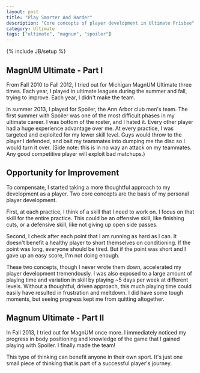 ```yaml
---
layout: post
title: "Play Smarter And Harder"
description: "Core concepts of player development in Ultimate Frisbee"
category: Ultimate
tags: ["ultimate", "magnum", "spoiler"]
---
```

{% include JB/setup %}

## MagnUM Ultimate - Part I

From Fall 2010 to Fall 2012, I tried out for Michigan MagnUM Ultimate three times. Each year, I played in ultimate leagues during the summer and fall, trying to improve. Each year, I didn't make the team.

In summer 2013, I played for Spoiler, the Ann Arbor club men's team. The first summer with Spoiler was one of the most difficult phases in my ultimate career. I was bottom of the roster, and I hated it. Every other player had a huge experience advantage over me. At every practice, I was targeted and exploited for my lower skill level. Guys would throw to the player I defended, and bait my teammates into dumping me the disc so I would turn it over. (Side note: this is in no way an attack on my teammates. Any good competitive player will exploit bad matchups.)

## Opportunity for Improvement

To compensate, I started taking a more thoughtful approach to my development as a player. Two core concepts are the basis of my personal player development.

First, at each practice, I think of a skill that I need to work on. I focus on that skill for the entire practice. This could be an offensive skill, like finishing cuts, or a defensive skill, like not giving up open side passes.

Second, I check after each point that I am running as hard as I can. It doesn't benefit a healthy player to short themselves on conditioning. If the point was long, everyone should be tired. But if the point was short and I gave up an easy score, I'm not doing enough.

These two concepts, though I never wrote them down, accelerated my player development tremendously. I was also exposed to a large amount of playing time and variation in skill by playing ~5 days per week at different levels. Without a thoughtful, driven approach, this much playing time could easily have resulted in frustration and meltdown. I did have some tough moments, but seeing progress kept me from quitting altogether.

## Magnum Ultimate - Part II

In Fall 2013, I tried out for MagnUM once more. I immediately noticed my progress in body positioning and knowledge of the game that I gained playing with Spoiler. I finally made the team!

This type of thinking can benefit anyone in their own sport. It's just one small piece of thinking that is part of a successful player's journey.